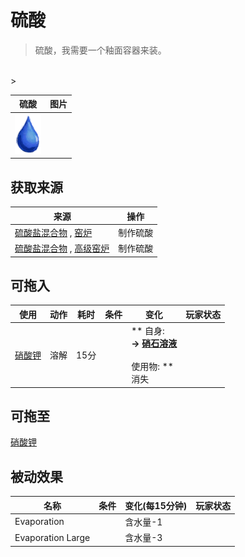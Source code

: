 # 硫酸  
> 硫酸，我需要一个釉面容器来装。  
<br>  
>   
  
  硫酸  |   图片   
 ----  |  ----:   
   |  <img decoding="async" src="Sprite/Thirst.png" href="a.md" style="max-width:300px;max-height:300px;">   
  
## 获取来源  
来源  |  操作  
----  |  ----  
[硫酸盐混合物](LQ_VitriolMix.md) , [窑炉](Kiln.md)  |  制作硫酸  
[硫酸盐混合物](LQ_VitriolMix.md) , [高级窑炉](KilnAdvanced.md)  |  制作硫酸  
## 可拖入  
使用  |  动作  |  耗时  |  条件  |  变化  |  玩家状态  
----  |  ----  |  ----  |  ----  |  ----  |  ----  
[硝酸钾](Saltpeter.md)  |  溶解<br>  |  15分  |    |  ** 自身: **<br>→ [硝石溶液](LQ_DissolvedNiter.md)<br><br>** 使用物: **<br>消失  |    
## 可拖至  
[硝酸钾](Saltpeter.md)  
## 被动效果  
名称  |  条件  |  变化(每15分钟)  |  玩家状态  
----  |  ----  |  ----  |  ----  
Evaporation  |    |  含水量-1  |    
Evaporation Large  |    |  含水量-3  |    
